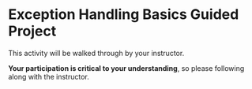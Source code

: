 # Exception Handling Basics Guided Project

This activity will be walked through by your instructor.

**Your participation is critical to your understanding**, so please following along with the instructor.
